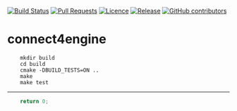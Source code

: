 [![Build Status](https://travis-ci.org/JaroslawWiosna/connect4engine.svg?branch=master)](https://travis-ci.org/JaroslawWiosna/connect4engine)
[![Pull Requests](https://img.shields.io/github/issues-pr/JaroslawWiosna/connect4engine.svg)](https://github.com/JaroslawWiosna/connect4engine/pulls)
[![Licence](https://img.shields.io/github/license/JaroslawWiosna/connect4engine.svg)]()
[![Release](https://img.shields.io/github/release/JaroslawWiosna/connect4engine.svg?maxAge=3600)](https://github.com/JaroslawWiosna/connect4engine/releases)
[![GitHub contributors](https://img.shields.io/github/contributors/JaroslawWiosna/connect4engine.svg)]()

# connect4engine

```
 	mkdir build
	cd build
	cmake -DBUILD_TESTS=ON .. 
	make
	make test
```

---

```c++
	return 0;
```
